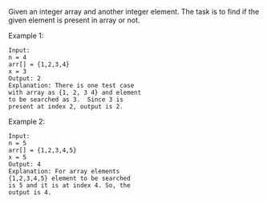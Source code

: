 Given an integer array and another integer element. The task is to find if the given element is present in array or not.

Example 1:
```
Input:
n = 4
arr[] = {1,2,3,4}
x = 3
Output: 2
Explanation: There is one test case 
with array as {1, 2, 3 4} and element 
to be searched as 3.  Since 3 is 
present at index 2, output is 2.
```
Example 2:
```
Input:
n = 5
arr[] = {1,2,3,4,5}
x = 5
Output: 4
Explanation: For array elements 
{1,2,3,4,5} element to be searched 
is 5 and it is at index 4. So, the 
output is 4.
```
